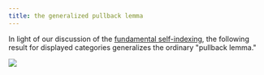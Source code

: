 ```yaml
---
title: the generalized pullback lemma
---
```


In light of our discussion of the [fundamental self-indexing](frct-0003), the following result for displayed categories generalizes the ordinary "pullback lemma." 

![](frct-001H)
